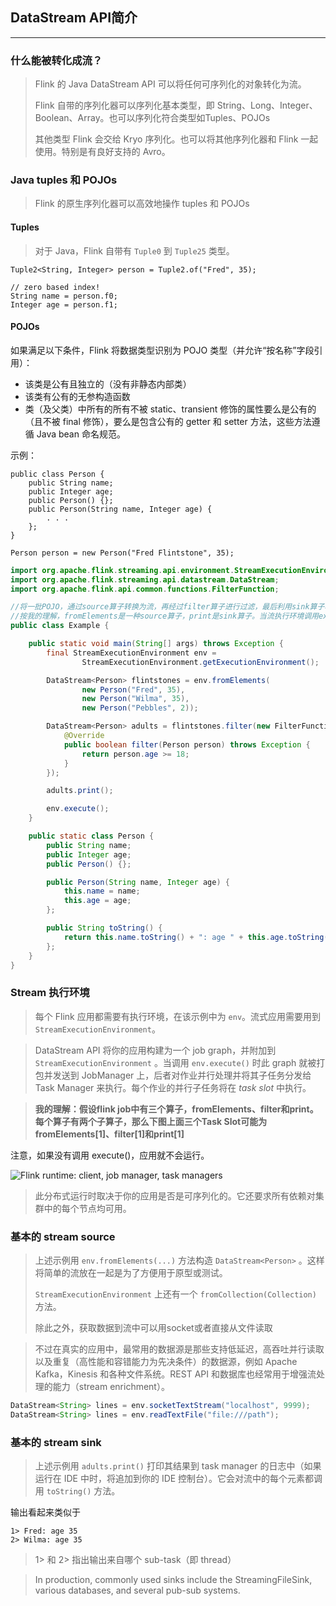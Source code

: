 ## DataStream API简介

***

### 什么能被转化成流？

> Flink 的 Java DataStream API 可以将任何可序列化的对象转化为流。
>
> Flink 自带的序列化器可以序列化基本类型，即 String、Long、Integer、Boolean、Array。也可以序列化符合类型如Tuples、POJOs 
>
> 其他类型 Flink 会交给 Kryo 序列化。也可以将其他序列化器和 Flink 一起使用。特别是有良好支持的 Avro。



### Java tuples 和 POJOs

> Flink 的原生序列化器可以高效地操作 tuples 和 POJOs

#### Tuples

> 对于 Java，Flink 自带有 `Tuple0` 到 `Tuple25` 类型。

```
Tuple2<String, Integer> person = Tuple2.of("Fred", 35);

// zero based index!  
String name = person.f0;
Integer age = person.f1;
```

#### POJOs

如果满足以下条件，Flink 将数据类型识别为 POJO 类型（并允许“按名称”字段引用）：

- 该类是公有且独立的（没有非静态内部类）
- 该类有公有的无参构造函数
- 类（及父类）中所有的所有不被 static、transient 修饰的属性要么是公有的（且不被 final 修饰），要么是包含公有的 getter 和 setter 方法，这些方法遵循 Java bean 命名规范。

示例：

```
public class Person {
    public String name;  
    public Integer age;  
    public Person() {};  
    public Person(String name, Integer age) {  
        . . .
    };  
}  

Person person = new Person("Fred Flintstone", 35);
```

``` java
import org.apache.flink.streaming.api.environment.StreamExecutionEnvironment;
import org.apache.flink.streaming.api.datastream.DataStream;
import org.apache.flink.api.common.functions.FilterFunction;

//将一批POJO，通过source算子转换为流，再经过filter算子进行过滤，最后利用sink算子将数据输出到sink
//按我的理解，fromElements是一种source算子，print是sink算子。当流执行环境调用excute()时，这个flink job被提交
public class Example {

    public static void main(String[] args) throws Exception {
        final StreamExecutionEnvironment env =
                StreamExecutionEnvironment.getExecutionEnvironment();

        DataStream<Person> flintstones = env.fromElements(
                new Person("Fred", 35),
                new Person("Wilma", 35),
                new Person("Pebbles", 2));

        DataStream<Person> adults = flintstones.filter(new FilterFunction<Person>() {
            @Override
            public boolean filter(Person person) throws Exception {
                return person.age >= 18;
            }
        });

        adults.print();

        env.execute();
    }

    public static class Person {
        public String name;
        public Integer age;
        public Person() {};

        public Person(String name, Integer age) {
            this.name = name;
            this.age = age;
        };

        public String toString() {
            return this.name.toString() + ": age " + this.age.toString();
        };
    }
}
```



### Stream 执行环境

> 每个 Flink 应用都需要有执行环境，在该示例中为 `env`。流式应用需要用到 `StreamExecutionEnvironment`。

> DataStream API 将你的应用构建为一个 job graph，并附加到 `StreamExecutionEnvironment` 。当调用 `env.execute()` 时此 graph 就被打包并发送到 JobManager 上，后者对作业并行处理并将其子任务分发给 Task Manager 来执行。每个作业的并行子任务将在 *task slot* 中执行。

> **我的理解：假设flink job中有三个算子，fromElements、filter和print。每个算子有两个子算子，那么下图上面三个Task Slot可能为fromElements[1]、filter[1]和print[1]**

注意，如果没有调用 execute()，应用就不会运行。

![Flink runtime: client, job manager, task managers](https://ci.apache.org/projects/flink/flink-docs-release-1.12/fig/distributed-runtime.svg)

> 此分布式运行时取决于你的应用是否是可序列化的。它还要求所有依赖对集群中的每个节点均可用。



### 基本的 stream source

> 上述示例用 `env.fromElements(...)` 方法构造 `DataStream<Person>` 。这样将简单的流放在一起是为了方便用于原型或测试。
>
> `StreamExecutionEnvironment` 上还有一个 `fromCollection(Collection)` 方法。
>
> 除此之外，获取数据到流中可以用socket或者直接从文件读取

> 不过在真实的应用中，最常用的数据源是那些支持低延迟，高吞吐并行读取以及重复（高性能和容错能力为先决条件）的数据源，例如 Apache Kafka，Kinesis 和各种文件系统。REST API 和数据库也经常用于增强流处理的能力（stream enrichment）。

``` java
DataStream<String> lines = env.socketTextStream("localhost", 9999);
DataStream<String> lines = env.readTextFile("file:///path");
```



### 基本的 stream sink

> 上述示例用 `adults.print()` 打印其结果到 task manager 的日志中（如果运行在 IDE 中时，将追加到你的 IDE 控制台）。它会对流中的每个元素都调用 `toString()` 方法。

输出看起来类似于

```
1> Fred: age 35
2> Wilma: age 35
```

> 1> 和 2> 指出输出来自哪个 sub-task（即 thread）

> In production, commonly used sinks include the StreamingFileSink, various databases, and several pub-sub systems.